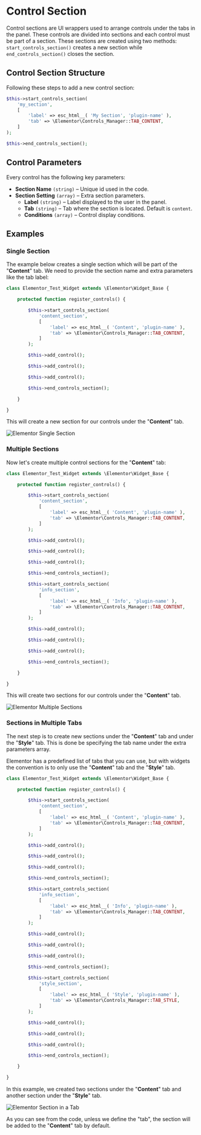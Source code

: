 # Control Section

<Badge type="tip" vertical="top" text="Elementor Core" /> <Badge type="warning" vertical="top" text="Basic" />

Control sections are UI wrappers used to arrange controls under the tabs in the panel. These controls are divided into sections and each control must be part of a section. These sections are created using two methods: `start_controls_section()` creates a new section while `end_controls_section()` closes the section.

## Control Section Structure

Following these steps to add a new control section:

```php
$this->start_controls_section(
	'my_section',
	[
		'label' => esc_html__( 'My Section', 'plugin-name' ),
		'tab' => \Elementor\Controls_Manager::TAB_CONTENT,
	]
);

$this->end_controls_section();
```

## Control Parameters

Every control has the following key parameters:

* **Section Name** `(string)` – Unique id used in the code.
* **Section Setting** `(array)` – Extra section parameters.
  * **Label** `(string)` – Label displayed to the user in the panel.
  * **Tab** `(string)` – Tab where the section is located. Default is `content`.
  * **Conditions** `(array)` – Control display conditions.

## Examples

### Single Section

The example below creates a single section which will be part of the "**Content**" tab. We need to provide the section name and extra parameters like the tab label:

```php {5-11,19}
class Elementor_Test_Widget extends \Elementor\Widget_Base {

	protected function register_controls() {

		$this->start_controls_section(
			'content_section',
			[
				'label' => esc_html__( 'Content', 'plugin-name' ),
				'tab' => \Elementor\Controls_Manager::TAB_CONTENT,
			]
		);

		$this->add_control();

		$this->add_control();

		$this->add_control();

		$this->end_controls_section();

	}

}
```

This will create a new section for our controls under the "**Content**" tab.

<img :src="$withBase('/assets/img/elementor-single-section.png')" alt="Elementor Single Section">

### Multiple Sections

Now let's create multiple control sections for the "**Content**" tab:

```php {5-11,19,21-27,35}
class Elementor_Test_Widget extends \Elementor\Widget_Base {

	protected function register_controls() {

		$this->start_controls_section(
			'content_section',
			[
				'label' => esc_html__( 'Content', 'plugin-name' ),
				'tab' => \Elementor\Controls_Manager::TAB_CONTENT,
			]
		);

		$this->add_control();

		$this->add_control();

		$this->add_control();

		$this->end_controls_section();

		$this->start_controls_section(
			'info_section',
			[
				'label' => esc_html__( 'Info', 'plugin-name' ),
				'tab' => \Elementor\Controls_Manager::TAB_CONTENT,
			]
		);

		$this->add_control();

		$this->add_control();

		$this->add_control();

		$this->end_controls_section();

	}

}
```

This will create two sections for our controls under the "**Content**" tab.

<img :src="$withBase('/assets/img/elementor-multiple-sections.png')" alt="Elementor Multiple Sections">

### Sections in Multiple Tabs

The next step is to create new sections under the "**Content**" tab and under the "**Style**" tab. This is done be specifying the tab name under the extra parameters array.

Elementor has a predefined list of tabs that you can use, but with widgets the convention is to only use the "**Content**" tab and the "**Style**" tab.

```php {5-11,19,21-27,35,37-43,51}
class Elementor_Test_Widget extends \Elementor\Widget_Base {

	protected function register_controls() {

		$this->start_controls_section(
			'content_section',
			[
				'label' => esc_html__( 'Content', 'plugin-name' ),
				'tab' => \Elementor\Controls_Manager::TAB_CONTENT,
			]
		);

		$this->add_control();

		$this->add_control();

		$this->add_control();

		$this->end_controls_section();

		$this->start_controls_section(
			'info_section',
			[
				'label' => esc_html__( 'Info', 'plugin-name' ),
				'tab' => \Elementor\Controls_Manager::TAB_CONTENT,
			]
		);

		$this->add_control();

		$this->add_control();

		$this->add_control();

		$this->end_controls_section();

		$this->start_controls_section(
			'style_section',
			[
				'label' => esc_html__( 'Style', 'plugin-name' ),
				'tab' => \Elementor\Controls_Manager::TAB_STYLE,
			]
		);

		$this->add_control();

		$this->add_control();

		$this->add_control();

		$this->end_controls_section();

	}

}
```

In this example, we created two sections under the "**Content**" tab and another section under the "**Style**" tab.

<img :src="$withBase('/assets/img/elementor-section-in-a-tab.png')" alt="Elementor Section in a Tab">

As you can see from the code, unless we define the "tab", the section will be added to the "**Content**" tab by default.
